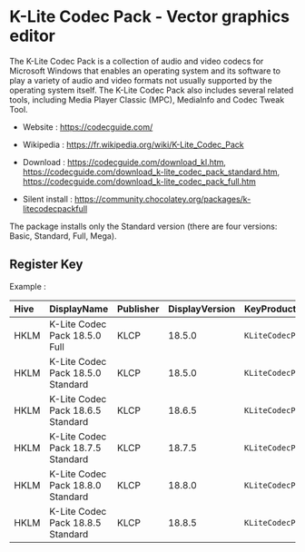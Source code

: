 # K-Lite Codec Pack - Vector graphics editor

The K-Lite Codec Pack is a collection of audio and video codecs for Microsoft Windows that enables an operating system and its software to play a variety of audio and video formats not usually supported by the operating system itself.
The K-Lite Codec Pack also includes several related tools, including Media Player Classic (MPC), MediaInfo and Codec Tweak Tool.

* Website : https://codecguide.com/
* Wikipedia : https://fr.wikipedia.org/wiki/K-Lite_Codec_Pack

* Download : https://codecguide.com/download_kl.htm, https://codecguide.com/download_k-lite_codec_pack_standard.htm, https://codecguide.com/download_k-lite_codec_pack_full.htm
* Silent install : https://community.chocolatey.org/packages/k-litecodecpackfull

The package installs only the Standard version (there are four versions: Basic, Standard, Full, Mega).


## Register Key

Example :

 | Hive | DisplayName | Publisher | DisplayVersion | KeyProduct | UninstallExe |
 |:---- |:----------- |:--------- |:-------------- |:---------- |:------------ |
 | HKLM | K-Lite Codec Pack 18.5.0 Full | KLCP | 18.5.0 | `KLiteCodecPack_is1` | `"C:\Program Files (x86)\K-Lite Codec Pack\unins000.exe"` |
 | HKLM | K-Lite Codec Pack 18.5.0 Standard | KLCP | 18.5.0 | `KLiteCodecPack_is1` | `"C:\Program Files (x86)\K-Lite Codec Pack\unins000.exe"` |
 | HKLM | K-Lite Codec Pack 18.6.5 Standard | KLCP | 18.6.5 | `KLiteCodecPack_is1` | `"C:\Program Files (x86)\K-Lite Codec Pack\unins000.exe"` |
 | HKLM | K-Lite Codec Pack 18.7.5 Standard | KLCP | 18.7.5 | `KLiteCodecPack_is1` | `"C:\Program Files (x86)\K-Lite Codec Pack\unins000.exe"` |
 | HKLM | K-Lite Codec Pack 18.8.0 Standard | KLCP | 18.8.0 | `KLiteCodecPack_is1` | `"C:\Program Files (x86)\K-Lite Codec Pack\unins000.exe"` |
 | HKLM | K-Lite Codec Pack 18.8.5 Standard | KLCP | 18.8.5 | `KLiteCodecPack_is1` | `"C:\Program Files (x86)\K-Lite Codec Pack\unins000.exe"` |
